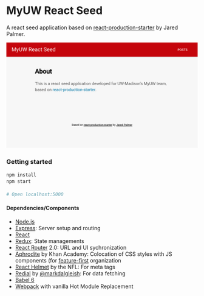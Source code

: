 # MyUW React Seed

A react seed application based on [react-production-starter](https://github.com/jaredpalmer/react-production-starter) by Jared Palmer.

![Screenshot](screenshot-react-seed.png)

### Getting started
```bash
npm install
npm start

# Open localhost:5000
```

#### Dependencies/Components
 - [Node.js](https://nodejs.org/en/)
 - [Express](https://github.com/expressjs/express): Server setup and routing
 - [React](https://github.com/facebook/react)
 - [Redux](https://github.com/reactjs/redux): State managements
 - [React Router](https://github.com/reactjs/react-router) 2.0: URL and UI sychronization
 - [Aphrodite](https://github.com/Khan/aphrodite) by Khan Academy: Colocation of CSS styles with JS components (for [feature-first](https://medium.com/front-end-hacking/the-secret-to-organization-in-functional-programming-913484e85fc9#.ciq01zdgy) organization
 - [React Helmet](https://github.com/nfl/react-helmet) by the NFL: For meta tags
 - [Redial](https://github.com/markdalgleish/redial) by [@markdalgleish](https://twitter.com/markdalgleish): For data fetching
 - [Babel 6](https://github.com/babel/babel)
 - [Webpack](https://github.com/webpack/webpack) with vanilla Hot Module Replacement


